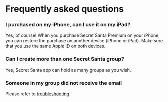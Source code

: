 # Frequently asked questions

### I purchased on my iPhone, can I use it on my iPad?

Yes, of course! When you purchase Secret Santa Premium on your iPhone, you can restore the purchase on another device \(iPhone or iPad\). Make sure that you use the same Apple ID on both devices.

### Can I create more than one Secret Santa group?

Yes, Secret Santa app can hold as many groups as you wish.

### Someone in my group did not receive the email

Please refer to [troubleshooting](troubleshooting.md#re-sending-the-invitation).

